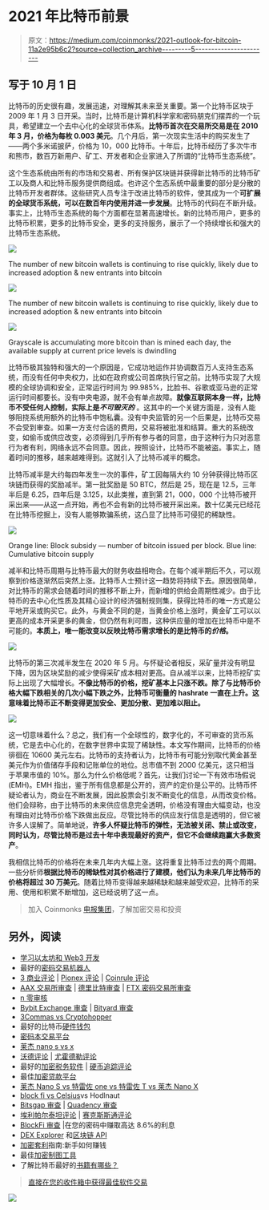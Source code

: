 # 2021 年比特币前景

> 原文：<https://medium.com/coinmonks/2021-outlook-for-bitcoin-11a2e95b6c2?source=collection_archive---------5----------------------->

## 写于 10 月 1 日

比特币的历史很有趣，发展迅速，对理解其未来至关重要。第一个比特币区块于 2009 年 1 月 3 日开采。当时，比特币是计算机科学家和密码朋克们摆弄的一个玩具，希望建立一个去中心化的全球货币体系。**比特币首次在交易所交易是在 2010 年 3 月，价格为每枚 0.003 美元**。几个月后，第一次现实生活中的购买发生了——两个多米诺披萨，价格为 10，000 比特币。十年后，比特币经历了多次牛市和熊市，数百万新用户、矿工、开发者和企业家进入了所谓的“比特币生态系统”。

这个生态系统由所有的市场和交易者、所有保护区块链并获得新比特币的比特币矿工以及商人和比特币服务提供商组成。也许这个生态系统中最重要的部分是分散的比特币开发者群体。这些研究人员专注于改进比特币的软件，使其成为一个**可扩展的全球货币系统，可以在数百年内使用并进一步发展**。比特币的代码在不断升级。事实上，比特币生态系统的每个方面都在显著高速增长。新的比特币用户，更多的比特币积累，更多的比特币安全，更多的支持服务，展示了一个持续增长和强大的比特币生态系统。

![](img/0400aca14e1556b4a7f843f291ca9494.png)

The number of new bitcoin wallets is continuing to rise quickly, likely due to increased adoption & new entrants into bitcoin

![](img/4e014c4311d4a34cf85bb959bb6025c1.png)

The number of new bitcoin wallets is continuing to rise quickly, likely due to increased adoption & new entrants into bitcoin

![](img/3ef83d902edd69597ba1734d49334950.png)

Grayscale is accumulating more bitcoin than is mined each day, the available supply at current price levels is dwindling

比特币极其独特和强大的一个原因是，它成功地运作并协调数百万人支持生态系统，而没有任何中央权力，比如在政府或公司首席执行官之前。比特币实现了大规模的全球协调和安全，正常运行时间为 99.985%，比脸书、谷歌或亚马逊的正常运行时间都要长。没有中央电源，就不会有单点故障。**就像互联网本身一样，比特币不受任何人控制，实际上是*不可毁灭的*** 。这其中的一个关键方面是，没有人能够阻挠系统用额外的比特币中饱私囊。没有中央监管的另一个后果是，比特币交易不会受到审查。如果一方支付合适的费用，交易将被批准和结算。重大的系统改变，如偷币或供应改变，必须得到几乎所有参与者的同意，由于这种行为只对恶意行为者有利，网络永远不会同意。因此，按照设计，比特币不能被盗。事实上，随着时间的推移，越来越难得到。这就引入了比特币减半的概念。

比特币减半是大约每四年发生一次的事件，矿工因每隔大约 10 分钟获得比特币区块链而获得的奖励减半。第一批奖励是 50 BTC，然后是 25，现在是 12.5，三年半后是 6.25，四年后是 3.125，以此类推，直到第 21，000，000 个比特币被开采出来——从这一点开始，再也不会有新的比特币被开采出来。数十亿美元已经花在比特币挖掘上，没有人能够欺骗系统，这凸显了比特币可侵犯的稀缺性。

![](img/8c86eb9db1788cd96f8b3acf071fa2a0.png)

Orange line: Block subsidy — number of bitcoin issued per block. Blue line: Cumulative bitcoin supply

减半和比特币周期与比特币最大的财务收益相吻合。在每个减半期后不久，可以观察到价格逐渐然后突然上涨。比特币人士预计这一趋势将持续下去。原因很简单，对比特币的需求会随着时间的推移不断上升，而新增的供给会周期性减少。由于比特币的去中心化性质及其精心设计的经济强制规则集，获得比特币的唯一方式是公平地开采或购买它。此外，与黄金不同的是，当黄金价格上涨时，黄金矿工可以以更高的成本开采更多的黄金，但仍然有利可图，这种供应量的增加在比特币中是不可能的。**本质上，唯一能改变以反映比特币需求增长的是比特币的*价格*。**

![](img/0c7ef2ddc91c7351e4db0c2a7ccc1e15.png)

比特币的第三次减半发生在 2020 年 5 月。与怀疑论者相反，采矿量并没有明显下降，因为区块奖励的减少使得采矿成本相对更高。自从减半以来，比特币挖矿实际上出现了大幅增长。**不像比特币的价格，挖矿基本上只涨不跌。除了与比特币价格大幅下跌相关的几次小幅下跌之外，比特币可衡量的 hashrate 一直在上升。这意味着比特币正不断变得更加安全、更加分散、更加难以阻止。**

![](img/19fc7ca724ed3ea8f7abae523e08cd4b.png)

这一切意味着什么？总之，我们有一个全球性的，数字化的，不可审查的货币系统，它是去中心化的，在数字世界中实现了稀缺性。本文写作期间，比特币的价格徘徊在 10600 美元左右。比特币的支持者认为，比特币有可能分别取代黄金甚至美元作为价值储存手段和记账单位的地位。总市值不到 2000 亿美元，这只相当于苹果市值的 10%。那么为什么价格低呢？首先，让我们讨论一下有效市场假说(EMH)。EMH 指出，鉴于所有信息都是公开的，资产的定价是公平的。比特币怀疑论者认为，商业在不断发展，因此股票会引发不断变化的信息，从而改变价格。他们会辩称，由于比特币的未来供应信息完全透明，价格没有理由大幅变动，也没有理由对比特币价格下跌做出反应。尽管比特币的供应发行信息是透明的，但它被许多人误解了。简单地说，**许多人怀疑比特币的弹性，无法被关闭、禁止或改变，同时认为，尽管比特币是过去十年中表现最好的资产，但它不会继续跑赢大多数资产**。

我相信比特币的价格将在未来几年内大幅上涨。这将重复比特币过去的两个周期。一些分析师**根据比特币的稀缺性对其价格进行了建模，他们认为未来几年比特币的价格将超过 30 万美元**。随着比特币变得越来越稀缺和越来越受欢迎，比特币的采用、使用和积累不断增加，这已经说明了这一点。

> 加入 Coinmonks [电报集团](https://t.me/joinchat/EPmjKpNYwRMsBI4p)，了解加密交易和投资

## 另外，阅读

*   [学习以太坊和 Web3 开发](http://blog.coincodecap.com/go/learn)
*   最好的[密码交易机器人](/coinmonks/crypto-trading-bot-c2ffce8acb2a)
*   [3 商业评论](/coinmonks/3commas-review-an-excellent-crypto-trading-bot-2020-1313a58bec92) | [Pionex 评论](/coinmonks/pionex-review-exchange-with-crypto-trading-bot-1e459d0191ea) | [Coinrule 评论](https://blog.coincodecap.com/coinrule-review-a-perfect-trading-bot)
*   [AAX 交易所审查](/coinmonks/aax-exchange-review-2021-67c5ea09330c) | [德里比特审查](/coinmonks/deribit-review-options-fees-apis-and-testnet-2ca16c4bbdb2) | [FTX 密码交易所审查](/coinmonks/ftx-crypto-exchange-review-53664ac1198f)
*   [n 零审核](/coinmonks/ngrave-zero-review-c465cf8307fc)
*   [Bybit Exchange 审查](/coinmonks/bybit-exchange-review-dbd570019b71) | [Bityard 审查](https://blog.coincodecap.com/bityard-reivew)
*   [3Commas vs Cryptohopper](/coinmonks/3commas-vs-pionex-vs-cryptohopper-best-crypto-bot-6a98d2baa203)
*   最好的比特币[硬件钱包](/coinmonks/the-best-cryptocurrency-hardware-wallets-of-2020-e28b1c124069?source=friends_link&sk=324dd9ff8556ab578d71e7ad7658ad7c)
*   [密码本交易平台](/coinmonks/top-10-crypto-copy-trading-platforms-for-beginners-d0c37c7d698c)
*   [莱杰 nano s vs x](https://blog.coincodecap.com/ledger-nano-s-vs-x)
*   [沃德评论](https://blog.coincodecap.com/vauld-review) | [尤霍德勒评论](/coinmonks/youhodler-4-easy-ways-to-make-money-98969b9689f2)
*   最好的[加密税务软件](/coinmonks/best-crypto-tax-tool-for-my-money-72d4b430816b) | [硬币追踪评论](/coinmonks/cointracking-review-a-reliable-cryptocurrency-tax-software-5114e3eb5737)
*   最佳[加密贷款平台](/coinmonks/top-5-crypto-lending-platforms-in-2020-that-you-need-to-know-a1b675cec3fa)
*   [莱杰 Nano S vs 特雷佐 one vs 特雷佐 T vs 莱杰 Nano X](https://blog.coincodecap.com/ledger-nano-s-vs-trezor-one-ledger-nano-x-trezor-t)
*   [block fi vs Celsius](/coinmonks/blockfi-vs-celsius-vs-hodlnaut-8a1cc8c26630)vs Hodlnaut
*   [Bitsgap 审查](/coinmonks/bitsgap-review-a-crypto-trading-bot-that-makes-easy-money-a5d88a336df2) | [Quadency 审查](/coinmonks/quadency-review-a-crypto-trading-automation-platform-3068eaa374e1)
*   [埃利帕尔泰坦评论](/coinmonks/ellipal-titan-review-85e9071dd029) | [赛克斯斯通评论](https://blog.coincodecap.com/secux-stone-hardware-wallet-review)
*   [BlockFi 审查](/coinmonks/blockfi-review-53096053c097) |在您的密码中赚取高达 8.6%的利息
*   [DEX Explorer](https://explorer.bitquery.io/ethereum/dex) 和[区块链 API](https://explorer.bitquery.io/graphql)
*   [加密套利](/coinmonks/crypto-arbitrage-guide-how-to-make-money-as-a-beginner-62bfe5c868f6)指南:新手如何赚钱
*   最佳[加密制图工具](/coinmonks/what-are-the-best-charting-platforms-for-cryptocurrency-trading-85aade584d80)
*   了解比特币最好的[书籍有哪些？](/coinmonks/what-are-the-best-books-to-learn-bitcoin-409aeb9aff4b)

> [直接在您的收件箱中获得最佳软件交易](/coinmonks/newsletters/coinmonks)

[![](img/160ce73bd06d46c2250251e7d5969f9d.png)](https://medium.com/coinmonks/newsletters/coinmonks)